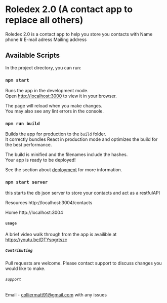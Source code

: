 # Roledex 2.0 (A contact app to replace all others)
Roledex 2.0 is a contact app to help you store you contacts with 
Name
phone #
E-mail adress
Mailing address 


## Available Scripts

In the project directory, you can run:

### `npm start`

Runs the app in the development mode.\
Open [http://localhost:3000](http://localhost:3000) to view it in your browser.

The page will reload when you make changes.\
You may also see any lint errors in the console.

### `npm run build`

Builds the app for production to the `build` folder.\
It correctly bundles React in production mode and optimizes the build for the best performance.

The build is minified and the filenames include the hashes.\
Your app is ready to be deployed!

See the section about [deployment](https://facebook.github.io/create-react-app/docs/deployment) for more information.

### `npm start server`
this starts the db json server to store your contacts and act as a restfulAPI

 Resources
  http://localhost:3004/contacts

  Home
  http://localhost:3004

#### `usage`
A brief video walk through from the app is availible at https://youtu.be/DTYspgrtszc

##### `Contributing`
Pull requests are welcome. Please contact support to discuss changes you would like to make.

###### `support`
Email - colliermatt91@gmail.com with any issues